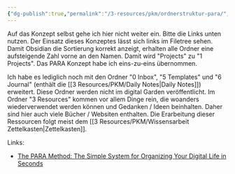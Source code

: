 ```yaml
---
{"dg-publish":true,"permalink":"/3-resources/pkm/ordnerstruktur-para/","created":"2024-04-14T12:10:56.790+02:00","updated":"2024-04-14T12:17:58.232+02:00"}
---
```



Auf das Konzept selbst gehe ich hier nicht weiter ein. Bitte die Links unten nutzen. Der Einsatz dieses Konzeptes lässt sich links im Filetree sehen. Damit Obsidian die Sortierung korrekt anzeigt, erhalten alle Ordner eine aufsteigende Zahl vorne an den Namen. Damit wird "Projects" zu "1 Projects". Das PARA Konzept habe ich eins-zu-eins übernommen.

Ich habe es lediglich noch mit den Ordner "0 Inbox", "5 Templates" und "6 Journal" (enthält die [[3 Resources/PKM/Daily Notes\|Daily Notes]]) erweitert. Diese Ordner werden nicht im digital Garden veröffentlicht.
Im Ordner "3 Resources" kommen vor allem Dinge rein, die woanders wiederverwendet werden können und Gedanken / Ideen beinhalten. Daher sind hier auch viele Bücher / Websiten enthalten. Die Erarbeitung dieser Ressourcen folgt meist dem [[3 Resources/PKM/Wissensarbeit Zettelkasten\|Zettelkasten]].

Links:
- [The PARA Method: The Simple System for Organizing Your Digital Life in Seconds](https://fortelabs.com/blog/para/)
